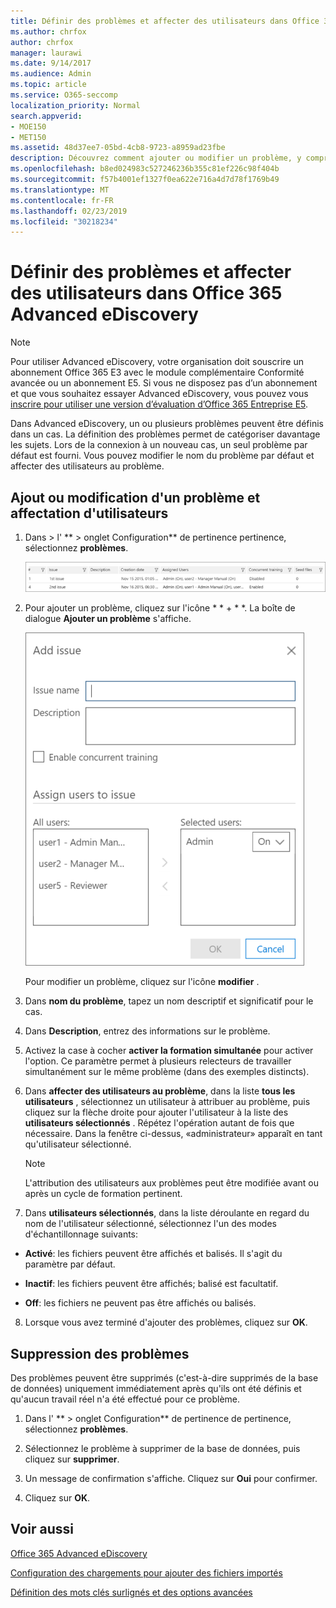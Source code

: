 ```yaml
---
title: Définir des problèmes et affecter des utilisateurs dans Office 365 Advanced eDiscovery
ms.author: chrfox
author: chrfox
manager: laurawi
ms.date: 9/14/2017
ms.audience: Admin
ms.topic: article
ms.service: O365-seccomp
localization_priority: Normal
search.appverid:
- MOE150
- MET150
ms.assetid: 48d37ee7-05bd-4cb8-9723-a8959ad23fbe
description: Découvrez comment ajouter ou modifier un problème, y compris lui affecter des utilisateurs ou supprimer un problème pour un cas de découverte électronique dans Office 365 Advanced eDiscovery.
ms.openlocfilehash: b8ed024983c527246236b355c81ef226c98f404b
ms.sourcegitcommit: f57b4001ef1327f0ea622e716a4d7d78f1769b49
ms.translationtype: MT
ms.contentlocale: fr-FR
ms.lasthandoff: 02/23/2019
ms.locfileid: "30218234"
---
```

# <a name="define-issues-and-assign-users-in-office-365-advanced-ediscovery"></a>Définir des problèmes et affecter des utilisateurs dans Office 365 Advanced eDiscovery

> [!NOTE]
> Pour utiliser Advanced eDiscovery, votre organisation doit souscrire un abonnement Office 365 E3 avec le module complémentaire Conformité avancée ou un abonnement E5. Si vous ne disposez pas d’un abonnement et que vous souhaitez essayer Advanced eDiscovery, vous pouvez vous [inscrire pour utiliser une version d’évaluation d’Office 365 Entreprise E5](https://go.microsoft.com/fwlink/p/?LinkID=698279). 
  
Dans Advanced eDiscovery, un ou plusieurs problèmes peuvent être définis dans un cas. La définition des problèmes permet de catégoriser davantage les sujets. Lors de la connexion à un nouveau cas, un seul problème par défaut est fourni. Vous pouvez modifier le nom du problème par défaut et affecter des utilisateurs au problème. 
  
## <a name="adding-or-editing-an-issue-and-assigning-users"></a>Ajout ou modification d'un problème et affectation d'utilisateurs

1. Dans \> l' ** \> onglet Configuration** de pertinence pertinence, sélectionnez **problèmes**.
    
    ![Problèmes de configuration de pertinence](media/dfd8f9ef-b167-4ed9-980e-00ae98a97169.png)
  
2. Pour ajouter un problème, cliquez sur l'icône * * + * *. La boîte de dialogue **Ajouter un problème** s'affiche. 
    
    ![Problème d’ajout de configuration de pertinence](media/c8e94982-139a-472a-b85d-282f2d742046.png)
  
    Pour modifier un problème, cliquez sur l'icône **modifier** . 
    
3. Dans **nom du problème**, tapez un nom descriptif et significatif pour le cas. 
    
4. Dans **Description**, entrez des informations sur le problème.
    
5. Activez la case à cocher **activer la formation simultanée** pour activer l'option. Ce paramètre permet à plusieurs relecteurs de travailler simultanément sur le même problème (dans des exemples distincts). 
    
6. Dans **affecter des utilisateurs au problème**, dans la liste **tous les utilisateurs** , sélectionnez un utilisateur à attribuer au problème, puis cliquez sur la flèche droite pour ajouter l'utilisateur à la liste des **utilisateurs sélectionnés** . Répétez l'opération autant de fois que nécessaire. Dans la fenêtre ci-dessus, «administrateur» apparaît en tant qu'utilisateur sélectionné. 
    
    > [!NOTE]
    > L'attribution des utilisateurs aux problèmes peut être modifiée avant ou après un cycle de formation pertinent. 
  
7. Dans **utilisateurs sélectionnés**, dans la liste déroulante en regard du nom de l'utilisateur sélectionné, sélectionnez l'un des modes d'échantillonnage suivants: 
    
  - **Activé**: les fichiers peuvent être affichés et balisés. Il s'agit du paramètre par défaut.
    
  - **Inactif**: les fichiers peuvent être affichés; balisé est facultatif.
    
  - **Off**: les fichiers ne peuvent pas être affichés ou balisés.
    
8. Lorsque vous avez terminé d'ajouter des problèmes, cliquez sur **OK**.
    
## <a name="deleting-issues"></a>Suppression des problèmes

Des problèmes peuvent être supprimés (c'est-à-dire supprimés de la base de données) uniquement immédiatement après qu'ils ont été définis et qu'aucun travail réel n'a été effectué pour ce problème. 
  
1. Dans l' ** \> onglet Configuration** de pertinence de pertinence, sélectionnez **problèmes**.
    
2. Sélectionnez le problème à supprimer de la base de données, puis cliquez sur **supprimer**.
    
3. Un message de confirmation s'affiche. Cliquez sur **Oui** pour confirmer. 
    
4. Cliquez sur **OK**.
    
## <a name="see-also"></a>Voir aussi

[Office 365 Advanced eDiscovery](office-365-advanced-ediscovery.md)
  
[Configuration des chargements pour ajouter des fichiers importés](set-up-loads-to-add-imported-files.md)
  
[Définition des mots clés surlignés et des options avancées](define-highlighted-keywords-and-advanced-options.md)


